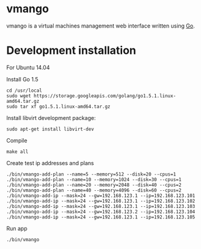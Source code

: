 # vmango

vmango is a virtual machines management web interface written using [Go](http://golang.org/).

# Development installation

For Ubuntu 14.04

Install Go 1.5
    
    cd /usr/local
    sudo wget https://storage.googleapis.com/golang/go1.5.1.linux-amd64.tar.gz
    sudo tar xf go1.5.1.linux-amd64.tar.gz

Install libvirt development package:
    
    sudo apt-get install libvirt-dev

Compile

    make all

Create test ip addresses and plans

    ./bin/vmango-add-plan --name=5 --memory=512 --disk=20 --cpus=1
    ./bin/vmango-add-plan --name=10 --memory=1024 --disk=30 --cpus=1
    ./bin/vmango-add-plan --name=20 --memory=2048 --disk=40 --cpus=2
    ./bin/vmango-add-plan --name=40 --memory=4096 --disk=60 --cpus=2
    ./bin/vmango-add-ip --mask=24 --gw=192.168.123.1 --ip=192.168.123.101
    ./bin/vmango-add-ip --mask=24 --gw=192.168.123.1 --ip=192.168.123.102
    ./bin/vmango-add-ip --mask=24 --gw=192.168.123.1 --ip=192.168.123.103
    ./bin/vmango-add-ip --mask=24 --gw=192.168.123.2 --ip=192.168.123.104
    ./bin/vmango-add-ip --mask=24 --gw=192.168.123.1 --ip=192.168.123.105


Run app

    ./bin/vmango
